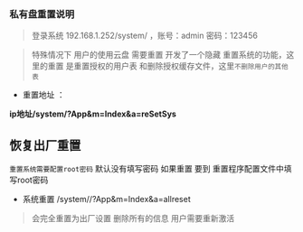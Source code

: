### 私有盘重置说明

>  登录系统  192.168.1.252/system/ ，账号：admin   密码：123456


>  特殊情况下 用户的使用云盘 需要重置 开发了一个隐藏 重置系统的功能，这里的重置 是重置授权的用户表 和删除授权缓存文件，这里`不删除用户的其他表`

-  重置地址 ：

 **ip地址/system/?App&m=Index&a=reSetSys**

## 恢复出厂重置

`重置系统需要配置root密码` 默认没有填写密码 如果重置 要到 重置程序配置文件中填写root密码

- 系统重置 /system//?App&m=Index&a=allreset

> 会完全重置为出厂设置 删除所有的信息 用户需要重新激活
